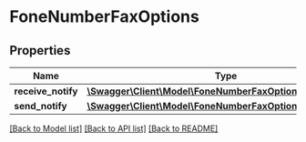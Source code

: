 # FoneNumberFaxOptions

## Properties
Name | Type | Description | Notes
------------ | ------------- | ------------- | -------------
**receive_notify** | [**\Swagger\Client\Model\FoneNumberFaxOptionsReceiveNotify**](FoneNumberFaxOptionsReceiveNotify.md) |  | [optional] 
**send_notify** | [**\Swagger\Client\Model\FoneNumberFaxOptionsSendNotify**](FoneNumberFaxOptionsSendNotify.md) |  | [optional] 

[[Back to Model list]](../README.md#documentation-for-models) [[Back to API list]](../README.md#documentation-for-api-endpoints) [[Back to README]](../README.md)


